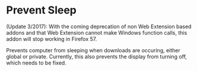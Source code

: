 # Prevent Sleep

(Update 3/2017): With the coming deprecation of non Web Extension based addons and that Web Extension cannot make Windows function calls, this addon will stop working in Firefox 57.

Prevents computer from sleeping when downloads are occuring, either global or private.
Currently, this also prevents the display from turning off, which needs to be fixed.
